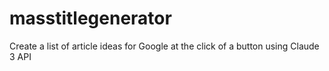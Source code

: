 # masstitlegenerator
Create a list of article ideas for Google at the click of a button using Claude 3 API
